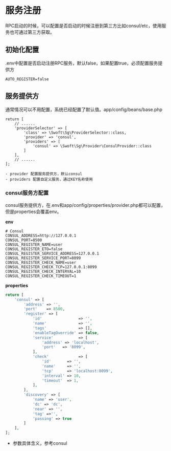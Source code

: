 # 服务注册

RPC启动的时候，可以配置是否启动的时候注册到第三方比如consul/etc，使用服务也可通过第三方获取。

## 初始化配置
.env中配置是否启动注册RPC服务，默认false，如果配置true，必须配置服务提供方

```
AUTO_REGISTER=false
```

## 服务提供方

通常情况可以不用配置，系统已经配置了默认值。app/config/beans/base.php

```
return [
    // ......
    'providerSelector' => [
        'class' => \Swoft\Sg\ProviderSelector::class,
        'provider' => 'consul',
        'providers' => [
            'consul' => \Swoft\Sg\Provider\ConsulProvider::class
        ]
    ],
    // ......
];

- provider 配置服务提供方，默认consul
- providers 配置自定义服务，通过KEY名称使用
```
### consul服务方配置
consul服务提供方，在.env和app/config/properties/provider.php都可以配置，但是properties会覆盖env。

**env**    

```
# Consul
CONSUL_ADDRESS=http://127.0.0.1
CONSUL_PORT=8500
CONSUL_REGISTER_NAME=user
CONSUL_REGISTER_ETO=false
CONSUL_REGISTER_SERVICE_ADDRESS=127.0.0.1
CONSUL_REGISTER_SERVICE_PORT=8099
CONSUL_REGISTER_CHECK_NAME=user
CONSUL_REGISTER_CHECK_TCP=127.0.0.1:8099
CONSUL_REGISTER_CHECK_INTERVAL=10
CONSUL_REGISTER_CHECK_TIMEOUT=1
```

**properties**    

```php
return [
    'consul' => [
        'address' => '',
        'port'    => 8500,
        'register' => [
            'id'                => '',
            'name'              => '',
            'tags'              => [],
            'enableTagOverride' => false,
            'service'           => [
                'address' => 'localhost',
                'port'   => '8099',
            ],
            'check'             => [
                'id'       => '',
                'name'     => '',
                'tcp'      => 'localhost:8099',
                'interval' => 10,
                'timeout'  => 1,
            ],
        ],
        'discovery' => [
            'name' => 'user',
            'dc' => 'dc',
            'near' => '',
            'tag' =>'',
            'passing' => true
        ]
    ],
];

```

- 参数具体含义，参考consul








